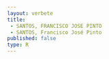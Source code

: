 ```yaml
---
layout: verbete
title:
 - SANTOS, FRANCISCO JOSE PINTO
 - SANTOS, Francisco José Pinto
published: false
type: R
---
```


